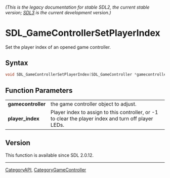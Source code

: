 ###### (This is the legacy documentation for stable SDL2, the current stable version; [SDL3](https://wiki.libsdl.org/SDL3/) is the current development version.)
# SDL_GameControllerSetPlayerIndex

Set the player index of an opened game controller.

## Syntax

```c
void SDL_GameControllerSetPlayerIndex(SDL_GameController *gamecontroller, int player_index);

```

## Function Parameters

|                        |                                                                                                      |
| ---------------------- | ---------------------------------------------------------------------------------------------------- |
| **gamecontroller**     | the game controller object to adjust.                                                                |
| **player_index**       | Player index to assign to this controller, or -1 to clear the player index and turn off player LEDs. |

## Version

This function is available since SDL 2.0.12.

----
[CategoryAPI](CategoryAPI), [CategoryGameController](CategoryGameController)

